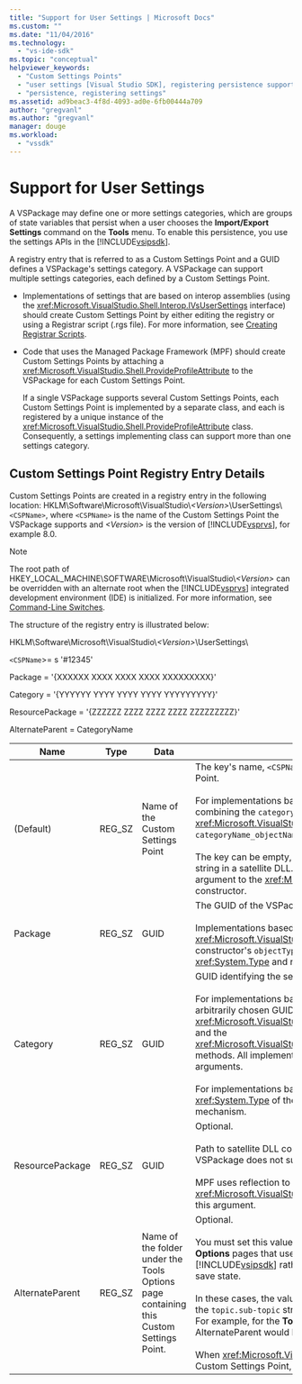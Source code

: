 ```yaml
---
title: "Support for User Settings | Microsoft Docs"
ms.custom: ""
ms.date: "11/04/2016"
ms.technology: 
  - "vs-ide-sdk"
ms.topic: "conceptual"
helpviewer_keywords: 
  - "Custom Settings Points"
  - "user settings [Visual Studio SDK], registering persistence support"
  - "persistence, registering settings"
ms.assetid: ad9beac3-4f8d-4093-ad0e-6fb00444a709
author: "gregvanl"
ms.author: "gregvanl"
manager: douge
ms.workload: 
  - "vssdk"
---
```

# Support for User Settings
A VSPackage may define one or more settings categories, which are groups of state variables that persist when a user chooses the **Import/Export Settings** command on the **Tools** menu. To enable this persistence, you use the settings APIs in the [!INCLUDE[vsipsdk](../../extensibility/includes/vsipsdk_md.md)].  

 A registry entry that is referred to as a Custom Settings Point and a GUID defines a VSPackage's settings category. A VSPackage can support multiple settings categories, each defined by a Custom Settings Point.  

-   Implementations of settings that are based on interop assemblies (using the <xref:Microsoft.VisualStudio.Shell.Interop.IVsUserSettings> interface) should create Custom Settings Point by either editing the registry or using a Registrar script (.rgs file). For more information, see [Creating Registrar Scripts](/cpp/atl/creating-registrar-scripts).  

-   Code that uses the Managed Package Framework (MPF) should create Custom Settings Points by attaching a <xref:Microsoft.VisualStudio.Shell.ProvideProfileAttribute> to the VSPackage for each Custom Settings Point.  

     If a single VSPackage supports several Custom Settings Points, each Custom Settings Point is implemented by a separate class, and each is registered by a unique instance of the <xref:Microsoft.VisualStudio.Shell.ProvideProfileAttribute> class. Consequently, a settings implementing class can support more than one settings category.  

## Custom Settings Point Registry Entry Details  
 Custom Settings Points are created in a registry entry in the following location: HKLM\Software\Microsoft\VisualStudio\\*\<Version>*\UserSettings\\`<CSPName>`, where `<CSPName>` is the name of the Custom Settings Point the VSPackage supports and *\<Version>* is the version of [!INCLUDE[vsprvs](../../code-quality/includes/vsprvs_md.md)], for example 8.0.  

> [!NOTE]
>  The root path of HKEY_LOCAL_MACHINE\SOFTWARE\Microsoft\VisualStudio\\*\<Version>* can be overridden with an alternate root when the [!INCLUDE[vsprvs](../../code-quality/includes/vsprvs_md.md)] integrated development environment (IDE) is initialized. For more information, see [Command-Line Switches](../../extensibility/command-line-switches-visual-studio-sdk.md).  

 The structure of the registry entry is illustrated below:  

 HKLM\Software\Microsoft\VisualStudio\\*\<Version>*\UserSettings\  

 `<CSPName`>= s '#12345'  

 Package = '{XXXXXX XXXX XXXX XXXX XXXXXXXXX}'  

 Category = '{YYYYYY YYYY YYYY YYYY YYYYYYYYY}'  

 ResourcePackage = '{ZZZZZZ ZZZZ ZZZZ ZZZZ ZZZZZZZZZ}'  

 AlternateParent = CategoryName  


| Name | Type | Data | Description |
|-----------------|--------| - | - |
| (Default) | REG_SZ | Name of the Custom Settings Point | The key's name, `<CSPName`>, is the unlocalized name of the Custom Settings Point.<br /><br /> For implementations based on MPF, the key's name is obtained by combining the `categoryName` and `objectName` arguments of the <xref:Microsoft.VisualStudio.Shell.ProvideProfileAttribute> constructor into `categoryName_objectName`.<br /><br /> The key can be empty, or it can contain the reference ID to the localized string in a satellite DLL. This value is obtained from the `objectNameResourceID` argument to the <xref:Microsoft.VisualStudio.Shell.ProvideProfileAttribute> constructor. |
| Package | REG_SZ | GUID | The GUID of the VSPackage that implements the Custom Settings Point.<br /><br /> Implementations based on MPF using the <xref:Microsoft.VisualStudio.Shell.ProvideProfileAttribute> class, use the constructor's `objectType` argument containing the VSPackage's <xref:System.Type> and reflection to obtain this value. |
| Category | REG_SZ | GUID | GUID identifying the settings category.<br /><br /> For implementations based on interop assemblies, this value can be an arbitrarily chosen GUID, which the [!INCLUDE[vsprvs](../../code-quality/includes/vsprvs_md.md)] IDE passes to the <xref:Microsoft.VisualStudio.Shell.Interop.IVsUserSettings.ExportSettings%2A> and the <xref:Microsoft.VisualStudio.Shell.Interop.IVsUserSettings.ImportSettings%2A> methods. All implementations of these two methods should verify their GUID arguments.<br /><br /> For implementations based on MPF, this GUID is obtained by the <xref:System.Type> of the class implementing the [!INCLUDE[vsprvs](../../code-quality/includes/vsprvs_md.md)] settings mechanism. |
| ResourcePackage | REG_SZ | GUID | Optional.<br /><br /> Path to satellite DLL containing localized strings if the implementing VSPackage does not supply them.<br /><br /> MPF uses reflection to obtain the correct resource VSPackage, so the <xref:Microsoft.VisualStudio.Shell.ProvideProfileAttribute> class does not set this argument. |
| AlternateParent | REG_SZ | Name of the folder under the Tools Options page containing this Custom Settings Point. | Optional.<br /><br /> You must set this value only if a settings implementation supports **Tools Options** pages that use the persistence mechanism in the [!INCLUDE[vsipsdk](../../extensibility/includes/vsipsdk_md.md)] rather than the mechanism in the automation model to save state.<br /><br /> In these cases, the value in the AlternateParent key is the `topic` section of the `topic.sub-topic` string used to identify the particular **ToolsOptions** page. For example, for the **ToolsOptions** page `"TextEditor.Basic"` the value of AlternateParent would be `"TextEditor"`.<br /><br /> When <xref:Microsoft.VisualStudio.Shell.ProvideProfileAttribute> generates the Custom Settings Point, it is the same as the category name. |


